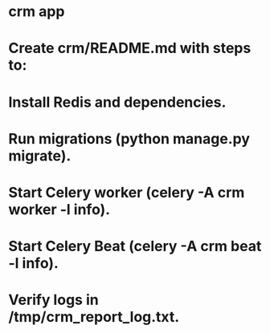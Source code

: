 # crm app


# Create crm/README.md with steps to:

# Install Redis and dependencies.

# Run migrations (python manage.py migrate).

# Start Celery worker (celery -A crm worker -l info).

# Start Celery Beat (celery -A crm beat -l info).

# Verify logs in /tmp/crm_report_log.txt.
